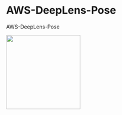# AWS-DeepLens-Pose
AWS-DeepLens-Pose

<img width="200" src="https://user-images.githubusercontent.com/68395698/113527692-47448400-95f9-11eb-844d-408fbf3f25e8.png">
